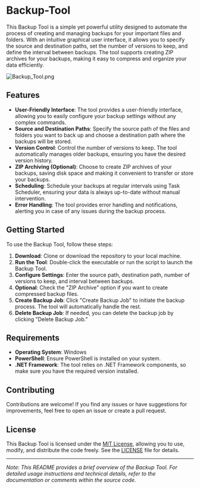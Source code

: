 # Backup-Tool

This Backup Tool is a simple yet powerful utility designed to automate the process of creating and managing backups for your important files and folders. With an intuitive graphical user interface, it allows you to specify the source and destination paths, set the number of versions to keep, and define the interval between backups. The tool supports creating ZIP archives for your backups, making it easy to compress and organize your data efficiently.

![Backup_Tool.png](Preview/Backup_Tool.png.png)

## Features

- **User-Friendly Interface**: The tool provides a user-friendly interface, allowing you to easily configure your backup settings without any complex commands.
- **Source and Destination Paths**: Specify the source path of the files and folders you want to back up and choose a destination path where the backups will be stored.
- **Version Control**: Control the number of versions to keep. The tool automatically manages older backups, ensuring you have the desired version history.
- **ZIP Archiving (Optional)**: Choose to create ZIP archives of your backups, saving disk space and making it convenient to transfer or store your backups.
- **Scheduling**: Schedule your backups at regular intervals using Task Scheduler, ensuring your data is always up-to-date without manual intervention.
- **Error Handling**: The tool provides error handling and notifications, alerting you in case of any issues during the backup process.
  
## Getting Started

To use the Backup Tool, follow these steps:

1. **Download**: Clone or download the repository to your local machine.
2. **Run the Tool**: Double-click the executable or run the script to launch the Backup Tool.
3. **Configure Settings**: Enter the source path, destination path, number of versions to keep, and interval between backups.
4. **Optional**: Check the "ZIP Archive" option if you want to create compressed backup files.
5. **Create Backup Job**: Click "Create Backup Job" to initiate the backup process. The tool will automatically handle the rest.
6. **Delete Backup Job**: If needed, you can delete the backup job by clicking "Delete Backup Job."

## Requirements

- **Operating System**: Windows
- **PowerShell**: Ensure PowerShell is installed on your system.
- **.NET Framework**: The tool relies on .NET Framework components, so make sure you have the required version installed.

## Contributing

Contributions are welcome! If you find any issues or have suggestions for improvements, feel free to open an issue or create a pull request.

## License

This Backup Tool is licensed under the [MIT License](LICENSE), allowing you to use, modify, and distribute the code freely. See the [LICENSE](LICENSE) file for details.

---

*Note: This README provides a brief overview of the Backup Tool. For detailed usage instructions and technical details, refer to the documentation or comments within the source code.*
